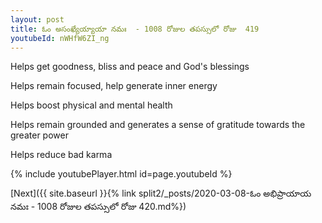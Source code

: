 ```yaml
---
layout: post
title: ఓం అసంఖ్యేయ్యాయా నమః  - 1008 రోజుల తపస్సులో రోజు  419
youtubeId: nWHfW6ZI_ng
---
```

 
 
Helps get goodness, bliss and peace and God's blessings
 
Helps remain focused, help generate inner energy 
 
Helps boost physical and mental health 
 
Helps remain grounded and generates a sense of gratitude towards the greater power 
 
Helps reduce bad karma
 
 
 
 


{% include youtubePlayer.html id=page.youtubeId %}
 
[Next]({{ site.baseurl }}{% link  split2/_posts/2020-03-08-ఓం అభిప్రాయాయ నమః  - 1008 రోజుల తపస్సులో రోజు  420.md%})
 

